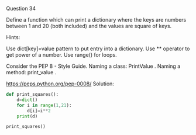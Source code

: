 Question 34

Define a function which can print a dictionary where the keys are numbers between 1 and 20 
(both included) and the values are square of keys.

Hints:

Use dict[key]=value pattern to put entry into a dictionary. Use ** operator to get power of a number. Use range() for loops.

Consider the PEP 8 - Style Guide. Naming a class: PrintValue . Naming a method: print_value .

https://peps.python.org/pep-0008/
Solution:
```python
def print_squares():
	d=dict()
	for i in range(1,21):
		d[i]=i**2
	print(d)

print_squares()
```
